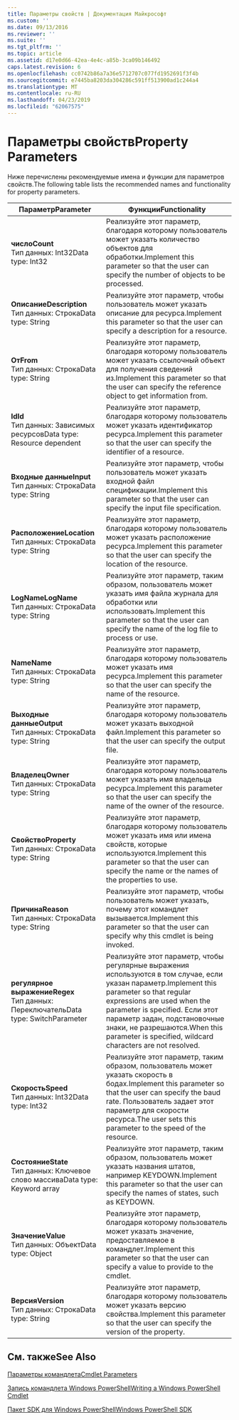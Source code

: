 ```yaml
---
title: Параметры свойств | Документация Майкрософт
ms.custom: ''
ms.date: 09/13/2016
ms.reviewer: ''
ms.suite: ''
ms.tgt_pltfrm: ''
ms.topic: article
ms.assetid: d17e0d66-42ea-4e4c-a85b-3ca09b146492
caps.latest.revision: 6
ms.openlocfilehash: cc0742b86a7a36e5712707c077fd1952691f3f4b
ms.sourcegitcommit: e7445ba8203da304286c591ff513900ad1c244a4
ms.translationtype: MT
ms.contentlocale: ru-RU
ms.lasthandoff: 04/23/2019
ms.locfileid: "62067575"
---
```

# <a name="property-parameters"></a><span data-ttu-id="44fdb-102">Параметры свойств</span><span class="sxs-lookup"><span data-stu-id="44fdb-102">Property Parameters</span></span>

<span data-ttu-id="44fdb-103">Ниже перечислены рекомендуемые имена и функции для параметров свойств.</span><span class="sxs-lookup"><span data-stu-id="44fdb-103">The following table lists the recommended names and functionality for property parameters.</span></span>

|<span data-ttu-id="44fdb-104">Параметр</span><span class="sxs-lookup"><span data-stu-id="44fdb-104">Parameter</span></span>|<span data-ttu-id="44fdb-105">Функции</span><span class="sxs-lookup"><span data-stu-id="44fdb-105">Functionality</span></span>|
|---|---|
|<span data-ttu-id="44fdb-106">**число**</span><span class="sxs-lookup"><span data-stu-id="44fdb-106">**Count**</span></span><br><span data-ttu-id="44fdb-107">Тип данных: Int32</span><span class="sxs-lookup"><span data-stu-id="44fdb-107">Data type: Int32</span></span>|<span data-ttu-id="44fdb-108">Реализуйте этот параметр, благодаря которому пользователь может указать количество объектов для обработки.</span><span class="sxs-lookup"><span data-stu-id="44fdb-108">Implement this parameter so that the user can specify the number of objects to be processed.</span></span>|
|<span data-ttu-id="44fdb-109">**Описание**</span><span class="sxs-lookup"><span data-stu-id="44fdb-109">**Description**</span></span><br><span data-ttu-id="44fdb-110">Тип данных: Строка</span><span class="sxs-lookup"><span data-stu-id="44fdb-110">Data type: String</span></span>|<span data-ttu-id="44fdb-111">Реализуйте этот параметр, чтобы пользователь может указать описание для ресурса.</span><span class="sxs-lookup"><span data-stu-id="44fdb-111">Implement this parameter so that the user can specify a description for a resource.</span></span>|
|<span data-ttu-id="44fdb-112">**От**</span><span class="sxs-lookup"><span data-stu-id="44fdb-112">**From**</span></span><br><span data-ttu-id="44fdb-113">Тип данных: Строка</span><span class="sxs-lookup"><span data-stu-id="44fdb-113">Data type: String</span></span>|<span data-ttu-id="44fdb-114">Реализуйте этот параметр, благодаря которому пользователь может указать ссылочный объект для получения сведений из.</span><span class="sxs-lookup"><span data-stu-id="44fdb-114">Implement this parameter so that the user can specify the reference object to get information from.</span></span>|
|<span data-ttu-id="44fdb-115">**Id**</span><span class="sxs-lookup"><span data-stu-id="44fdb-115">**Id**</span></span><br><span data-ttu-id="44fdb-116">Тип данных: Зависимых ресурсов</span><span class="sxs-lookup"><span data-stu-id="44fdb-116">Data type: Resource dependent</span></span>|<span data-ttu-id="44fdb-117">Реализуйте этот параметр, благодаря которому пользователь может указать идентификатор ресурса.</span><span class="sxs-lookup"><span data-stu-id="44fdb-117">Implement this parameter so that the user can specify the identifier of a resource.</span></span>|
|<span data-ttu-id="44fdb-118">**Входные данные**</span><span class="sxs-lookup"><span data-stu-id="44fdb-118">**Input**</span></span><br><span data-ttu-id="44fdb-119">Тип данных: Строка</span><span class="sxs-lookup"><span data-stu-id="44fdb-119">Data type: String</span></span>|<span data-ttu-id="44fdb-120">Реализуйте этот параметр, чтобы пользователь может указать входной файл спецификации.</span><span class="sxs-lookup"><span data-stu-id="44fdb-120">Implement this parameter so that the user can specify the input file specification.</span></span>|
|<span data-ttu-id="44fdb-121">**Расположение**</span><span class="sxs-lookup"><span data-stu-id="44fdb-121">**Location**</span></span><br><span data-ttu-id="44fdb-122">Тип данных: Строка</span><span class="sxs-lookup"><span data-stu-id="44fdb-122">Data type: String</span></span>|<span data-ttu-id="44fdb-123">Реализуйте этот параметр, благодаря которому пользователь может указать расположение ресурса.</span><span class="sxs-lookup"><span data-stu-id="44fdb-123">Implement this parameter so that the user can specify the location of the resource.</span></span>|
|<span data-ttu-id="44fdb-124">**LogName**</span><span class="sxs-lookup"><span data-stu-id="44fdb-124">**LogName**</span></span><br><span data-ttu-id="44fdb-125">Тип данных: Строка</span><span class="sxs-lookup"><span data-stu-id="44fdb-125">Data type: String</span></span>|<span data-ttu-id="44fdb-126">Реализуйте этот параметр, таким образом, пользователь может указать имя файла журнала для обработки или использовать.</span><span class="sxs-lookup"><span data-stu-id="44fdb-126">Implement this parameter so that the user can specify the name of the log file to process or use.</span></span>|
|<span data-ttu-id="44fdb-127">**Name**</span><span class="sxs-lookup"><span data-stu-id="44fdb-127">**Name**</span></span><br><span data-ttu-id="44fdb-128">Тип данных: Строка</span><span class="sxs-lookup"><span data-stu-id="44fdb-128">Data type: String</span></span>|<span data-ttu-id="44fdb-129">Реализуйте этот параметр, благодаря которому пользователь может указать имя ресурса.</span><span class="sxs-lookup"><span data-stu-id="44fdb-129">Implement this parameter so that the user can specify the name of the resource.</span></span>|
|<span data-ttu-id="44fdb-130">**Выходные данные**</span><span class="sxs-lookup"><span data-stu-id="44fdb-130">**Output**</span></span><br><span data-ttu-id="44fdb-131">Тип данных: Строка</span><span class="sxs-lookup"><span data-stu-id="44fdb-131">Data type: String</span></span>|<span data-ttu-id="44fdb-132">Реализуйте этот параметр, благодаря которому пользователь может указать выходной файл.</span><span class="sxs-lookup"><span data-stu-id="44fdb-132">Implement this parameter so that the user can specify the output file.</span></span>|
|<span data-ttu-id="44fdb-133">**Владелец**</span><span class="sxs-lookup"><span data-stu-id="44fdb-133">**Owner**</span></span><br><span data-ttu-id="44fdb-134">Тип данных: Строка</span><span class="sxs-lookup"><span data-stu-id="44fdb-134">Data type: String</span></span>|<span data-ttu-id="44fdb-135">Реализуйте этот параметр, благодаря которому пользователь может указать имя владельца ресурса.</span><span class="sxs-lookup"><span data-stu-id="44fdb-135">Implement this parameter so that the user can specify the name of the owner of the resource.</span></span>|
|<span data-ttu-id="44fdb-136">**Свойство**</span><span class="sxs-lookup"><span data-stu-id="44fdb-136">**Property**</span></span><br><span data-ttu-id="44fdb-137">Тип данных: Строка</span><span class="sxs-lookup"><span data-stu-id="44fdb-137">Data type: String</span></span>|<span data-ttu-id="44fdb-138">Реализуйте этот параметр, благодаря которому пользователь может указать имя или имена свойств, которые используются.</span><span class="sxs-lookup"><span data-stu-id="44fdb-138">Implement this parameter so that the user can specify the name or the names of the properties to use.</span></span>|
|<span data-ttu-id="44fdb-139">**Причина**</span><span class="sxs-lookup"><span data-stu-id="44fdb-139">**Reason**</span></span><br><span data-ttu-id="44fdb-140">Тип данных: Строка</span><span class="sxs-lookup"><span data-stu-id="44fdb-140">Data type: String</span></span>|<span data-ttu-id="44fdb-141">Реализуйте этот параметр, чтобы пользователь может указать, почему этот командлет вызывается.</span><span class="sxs-lookup"><span data-stu-id="44fdb-141">Implement this parameter so that the user can specify why this cmdlet is being invoked.</span></span>|
|<span data-ttu-id="44fdb-142">**регулярное выражение**</span><span class="sxs-lookup"><span data-stu-id="44fdb-142">**Regex**</span></span><br><span data-ttu-id="44fdb-143">Тип данных: Переключатель</span><span class="sxs-lookup"><span data-stu-id="44fdb-143">Data type: SwitchParameter</span></span>|<span data-ttu-id="44fdb-144">Реализуйте этот параметр, чтобы регулярные выражения используются в том случае, если указан параметр.</span><span class="sxs-lookup"><span data-stu-id="44fdb-144">Implement this parameter so that regular expressions are used when the parameter is specified.</span></span> <span data-ttu-id="44fdb-145">Если этот параметр задан, подстановочные знаки, не разрешаются.</span><span class="sxs-lookup"><span data-stu-id="44fdb-145">When this parameter is specified, wildcard characters are not resolved.</span></span>|
|<span data-ttu-id="44fdb-146">**Скорость**</span><span class="sxs-lookup"><span data-stu-id="44fdb-146">**Speed**</span></span><br><span data-ttu-id="44fdb-147">Тип данных: Int32</span><span class="sxs-lookup"><span data-stu-id="44fdb-147">Data type: Int32</span></span>|<span data-ttu-id="44fdb-148">Реализуйте этот параметр, таким образом, пользователь может указать скорость в бодах.</span><span class="sxs-lookup"><span data-stu-id="44fdb-148">Implement this parameter so that the user can specify the baud rate.</span></span> <span data-ttu-id="44fdb-149">Пользователь задает этот параметр для скорости ресурса.</span><span class="sxs-lookup"><span data-stu-id="44fdb-149">The user sets this parameter to the speed of the resource.</span></span>|
|<span data-ttu-id="44fdb-150">**Состояние**</span><span class="sxs-lookup"><span data-stu-id="44fdb-150">**State**</span></span><br><span data-ttu-id="44fdb-151">Тип данных: Ключевое слово массива</span><span class="sxs-lookup"><span data-stu-id="44fdb-151">Data type: Keyword array</span></span>|<span data-ttu-id="44fdb-152">Реализуйте этот параметр, таким образом, пользователь может указать названия штатов, например KEYDOWN.</span><span class="sxs-lookup"><span data-stu-id="44fdb-152">Implement this parameter so that the user can specify the names of states, such as KEYDOWN.</span></span>|
|<span data-ttu-id="44fdb-153">**Значение**</span><span class="sxs-lookup"><span data-stu-id="44fdb-153">**Value**</span></span><br><span data-ttu-id="44fdb-154">Тип данных: Объект</span><span class="sxs-lookup"><span data-stu-id="44fdb-154">Data type: Object</span></span>|<span data-ttu-id="44fdb-155">Реализуйте этот параметр, благодаря которому пользователь может указать значение, предоставляемое в командлет.</span><span class="sxs-lookup"><span data-stu-id="44fdb-155">Implement this parameter so that the user can  specify a value to provide to the cmdlet.</span></span>|
|<span data-ttu-id="44fdb-156">**Версия**</span><span class="sxs-lookup"><span data-stu-id="44fdb-156">**Version**</span></span><br><span data-ttu-id="44fdb-157">Тип данных: Строка</span><span class="sxs-lookup"><span data-stu-id="44fdb-157">Data type: String</span></span>|<span data-ttu-id="44fdb-158">Реализуйте этот параметр, благодаря которому пользователь может указать версию свойства.</span><span class="sxs-lookup"><span data-stu-id="44fdb-158">Implement this parameter so that the user can specify the version of the property.</span></span>|

## <a name="see-also"></a><span data-ttu-id="44fdb-159">См. также</span><span class="sxs-lookup"><span data-stu-id="44fdb-159">See Also</span></span>

[<span data-ttu-id="44fdb-160">Параметры командлета</span><span class="sxs-lookup"><span data-stu-id="44fdb-160">Cmdlet Parameters</span></span>](./cmdlet-parameters.md)

[<span data-ttu-id="44fdb-161">Запись командлета Windows PowerShell</span><span class="sxs-lookup"><span data-stu-id="44fdb-161">Writing a Windows PowerShell Cmdlet</span></span>](./writing-a-windows-powershell-cmdlet.md)

[<span data-ttu-id="44fdb-162">Пакет SDK для Windows PowerShell</span><span class="sxs-lookup"><span data-stu-id="44fdb-162">Windows PowerShell SDK</span></span>](../windows-powershell-reference.md)
